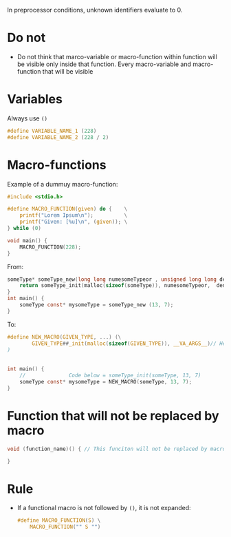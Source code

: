 In preprocessor conditions, unknown identifiers evaluate to 0.

#                  Do not

- Do not think that marco-variable  or macro-function within function will be visible only inside that function. Every macro-variable and macro-function that will be visible

#                  Variables

Always use `()`
```C
#define VARIABLE_NAME_1 (228)
#define VARIABLE_NAME_2 (228 / 2) 
```








#                  Macro-functions

Example of a dummuy macro-function:
```C
#include <stdio.h>

#define MACRO_FUNCTION(given) do {    \
    printf("Lorem Ipsum\n");          \
    printf("Given: [%u]\n", (given)); \
} while (0)

void main() {
    MACRO_FUNCTION(228);
}
```

From:
```C
someType* someType_new(long long numesomeTypeor , unsigned long long denominator) {
    return someType_init(malloc(sizeof(someType)), numesomeTypeor,  denominator);
}
int main() {
    someType const* mysomeType = someType_new (13, 7);
}
```

To:
```C
#define NEW_MACRO(GIVEN_TYPE, ...) (\
        GIVEN_TYPE##_init(malloc(sizeof(GIVEN_TYPE)), __VA_ARGS__)// Here T will be replaced by given.  \
)
                                                                                               // 'T ## _init' means that they will be concatenated
                                                                                               // '...' may be used as '__VA_ARGS__'
int main() {
    //              Code below = someType_init(someType, 13, 7)
    someType const* mysomeType = NEW_MACRO(someType, 13, 7);
}
```









#                  Function that will not be replaced by macro


```C
void (function_name)() { // This funciton will not be replaced by macro

}
```









# Rule

- If a functional macro is not followed by `()`, it is not expanded:
    ```C
    #define MACRO_FUNCTION(S) \
        MACRO_FUNCTION("" S "")
    ```